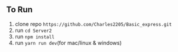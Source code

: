 ## To Run

1. clone repo ```https://github.com/Charles2205/Basic_express.git```
2. run ```cd Server2``` 
3. run ```npm install```
4. run ```yarn run dev```(for mac/linux & windows)
